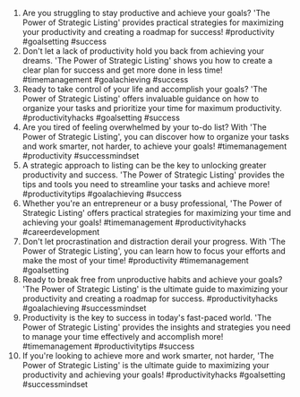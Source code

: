 1. Are you struggling to stay productive and achieve your goals? 'The Power of Strategic Listing' provides practical strategies for maximizing your productivity and creating a roadmap for success! #productivity #goalsetting #success
2. Don't let a lack of productivity hold you back from achieving your dreams. 'The Power of Strategic Listing' shows you how to create a clear plan for success and get more done in less time! #timemanagement #goalachieving #success
3. Ready to take control of your life and accomplish your goals? 'The Power of Strategic Listing' offers invaluable guidance on how to organize your tasks and prioritize your time for maximum productivity. #productivityhacks #goalsetting #success
4. Are you tired of feeling overwhelmed by your to-do list? With 'The Power of Strategic Listing', you can discover how to organize your tasks and work smarter, not harder, to achieve your goals! #timemanagement #productivity #successmindset
5. A strategic approach to listing can be the key to unlocking greater productivity and success. 'The Power of Strategic Listing' provides the tips and tools you need to streamline your tasks and achieve more! #productivitytips #goalachieving #success
6. Whether you're an entrepreneur or a busy professional, 'The Power of Strategic Listing' offers practical strategies for maximizing your time and achieving your goals! #timemanagement #productivityhacks #careerdevelopment
7. Don't let procrastination and distraction derail your progress. With 'The Power of Strategic Listing', you can learn how to focus your efforts and make the most of your time! #productivity #timemanagement #goalsetting
8. Ready to break free from unproductive habits and achieve your goals? 'The Power of Strategic Listing' is the ultimate guide to maximizing your productivity and creating a roadmap for success. #productivityhacks #goalachieving #successmindset
9. Productivity is the key to success in today's fast-paced world. 'The Power of Strategic Listing' provides the insights and strategies you need to manage your time effectively and accomplish more! #timemanagement #productivitytips #success
10. If you're looking to achieve more and work smarter, not harder, 'The Power of Strategic Listing' is the ultimate guide to maximizing your productivity and achieving your goals! #productivityhacks #goalsetting #successmindset
